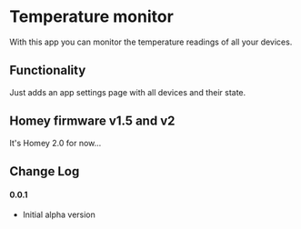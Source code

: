# Temperature monitor

With this app you can monitor the temperature readings of all your devices.  

## Functionality

Just adds an app settings page with all devices and their state.

## Homey firmware v1.5 and v2

It's Homey 2.0 for now...

## Change Log  
  
#### 0.0.1
- Initial alpha version